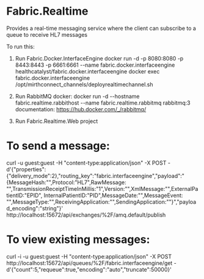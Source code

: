# Fabric.Realtime
Provides a real-time messaging service where the client can subscribe to a queue to receive HL7 messages

To run this:
1. Run Fabric.Docker.InterfaceEngine
docker run -d -p 8080:8080 -p 8443:8443 -p 6661:6661 --name fabric.docker.interfaceengine healthcatalyst/fabric.docker.interfaceengine
docker exec fabric.docker.interfaceengine /opt/mirthconnect_channels/deployrealtimechannel.sh

1. Run RabbitMQ docker:
docker run -d --hostname fabric.realtime.rabbithost --name fabric.realtime.rabbitmq rabbitmq:3
documentation: https://hub.docker.com/_/rabbitmq/

2. Run Fabric.Realtime.Web project


# To send a message:
curl -u guest:guest -H "content-type:application/json" -X POST -d'{"properties":{"delivery_mode":2},"routing_key":"fabric.interfaceengine","payload":"{MessageHash:\"\",Protocol:\"HL7\",RawMessage: \"\",TransmissionReceiptTimeInMillis:\"1\",Version:\"\",XmlMessage:\"\",ExternalPatientID:\"EPID\", InternalPatientID:\"PID\",MessageDate:\"\",MessageEvent: \"\",MessageType:\"\",ReceivingApplication:\"\",SendingApplication:\"\"}","payload_encoding":"string"}' http://localhost:15672/api/exchanges/%2F/amq.default/publish

# To view existing messages:
curl -i -u guest:guest -H "content-type:application/json" -X POST http://localhost:15672/api/queues/%2F/fabric.interfaceengine/get -d'{"count":5,"requeue":true,"encoding":"auto","truncate":50000}'
